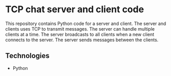 # TCP chat server and client code 

This repository contains Python code for a server and client. The server and clients uses TCP to transmit messages. The server can handle multiple clients at a time. The server broadcasts to all clients when a new client connects to the server. The server sends messages between the clients.

## Technologies 
- Python 
